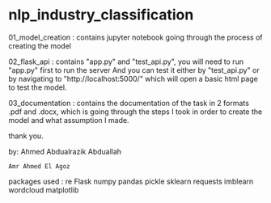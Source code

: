 # nlp_industry_classification
 
01_model_creation : contains jupyter notebook going through the process of creating the model

02_flask_api : contains "app.py" and "test_api.py", you will need to run "app.py" first to run the server 
And you can test it either by "test_api.py" or by navigating to "http://localhost:5000/" which will open a basic html page to test the model.

03_documentation : contains the documentation of the task in 2 formats .pdf and .docx, which is going through the steps I took in order to create the model and what assumption I made.

thank you.

by: Ahmed Abdualrazik Abduallah

    Amr Ahmed El Agoz


packages used :
re
Flask
numpy
pandas
pickle
sklearn
requests
imblearn
wordcloud
matplotlib

